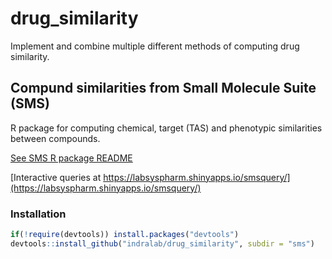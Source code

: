 # drug_similarity
Implement and combine multiple different methods of computing drug similarity.

## Compund similarities from Small Molecule Suite (SMS)

R package for computing chemical, target (TAS) and phenotypic similarities
between compounds.

[See SMS R package README](sms/README.md)

[Interactive queries at https://labsyspharm.shinyapps.io/smsquery/](https://labsyspharm.shinyapps.io/smsquery/)

### Installation

``` r
if(!require(devtools)) install.packages("devtools")
devtools::install_github("indralab/drug_similarity", subdir = "sms")
```
